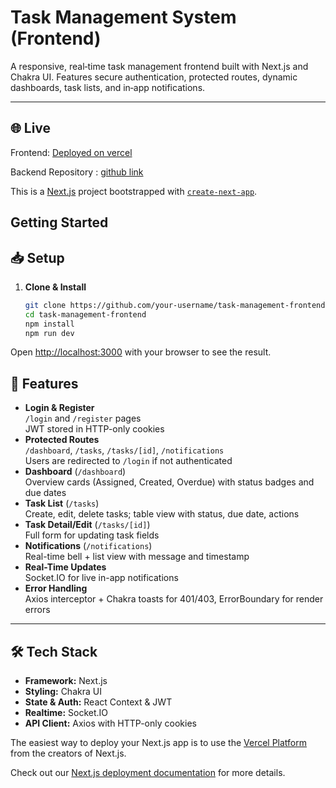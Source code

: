 # Task Management System (Frontend)

A responsive, real‐time task management frontend built with Next.js and Chakra UI. Features secure authentication, protected routes, dynamic dashboards, task lists, and in‐app notifications.

---

## 🌐 Live

Frontend: [Deployed on vercel](https://task-management-frontend-pi-taupe.vercel.app/login)

Backend Repository : [github link](https://github.com/hrkoo7/task-management-backend)

This is a [Next.js](https://nextjs.org) project bootstrapped with [`create-next-app`](https://nextjs.org/docs/app/api-reference/cli/create-next-app).

## Getting Started

## 📥 Setup

1. **Clone & Install**  
   ```bash
   git clone https://github.com/your-username/task-management-frontend.git
   cd task-management-frontend
   npm install
   npm run dev

Open [http://localhost:3000](http://localhost:3000) with your browser to see the result.





## 🚀 Features

- **Login & Register**  
  `/login` and `/register` pages  
  JWT stored in HTTP-only cookies  
- **Protected Routes**  
  `/dashboard`, `/tasks`, `/tasks/[id]`, `/notifications`  
  Users are redirected to `/login` if not authenticated  
- **Dashboard** (`/dashboard`)  
  Overview cards (Assigned, Created, Overdue) with status badges and due dates  
- **Task List** (`/tasks`)  
  Create, edit, delete tasks; table view with status, due date, actions  
- **Task Detail/Edit** (`/tasks/[id]`)  
  Full form for updating task fields  
- **Notifications** (`/notifications`)  
  Real-time bell + list view with message and timestamp  
- **Real-Time Updates**  
  Socket.IO for live in-app notifications  
- **Error Handling**  
  Axios interceptor + Chakra toasts for 401/403, ErrorBoundary for render errors  

---

## 🛠️ Tech Stack

- **Framework:** Next.js  
- **Styling:** Chakra UI  
- **State & Auth:** React Context & JWT  
- **Realtime:** Socket.IO  
- **API Client:** Axios with HTTP-only cookies 

The easiest way to deploy your Next.js app is to use the [Vercel Platform](https://vercel.com/new?utm_medium=default-template&filter=next.js&utm_source=create-next-app&utm_campaign=create-next-app-readme) from the creators of Next.js.

Check out our [Next.js deployment documentation](https://nextjs.org/docs/app/building-your-application/deploying) for more details.
